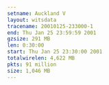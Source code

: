 ```yaml
---
setname: Auckland V
layout: witsdata
tracename: 20010125-233000-1
end: Thu Jan 25 23:59:59 2001
gzsize: 291 MB
len: 0:30:00
start: Thu Jan 25 23:30:00 2001
totalwirelen: 4,622 MB
pkts: 91 million
size: 1,046 MB
---
```

